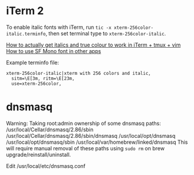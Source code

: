 # iTerm 2

To enable italic fonts with iTerm, run `tic -x xterm-256color-italic.terminfo`, then set terminal type to `xterm-256color-italic`.

[How to actually get italics and true colour to work in iTerm + tmux + vim](https://medium.com/@dubistkomisch/how-to-actually-get-italics-and-true-colour-to-work-in-iterm-tmux-vim-9ebe55ebc2be)
[How to use SF Mono font in other apps](https://osxdaily.com/2018/01/07/use-sf-mono-font-mac/)

Example terminfo file:
```
xterm-256color-italic|xterm with 256 colors and italic,
  sitm=\E[3m, ritm=\E[23m,
  use=xterm-256color,
```

# dnsmasq

Warning: Taking root:admin ownership of some dnsmasq paths:
  /usr/local/Cellar/dnsmasq/2.86/sbin
  /usr/local/Cellar/dnsmasq/2.86/sbin/dnsmasq
  /usr/local/opt/dnsmasq
  /usr/local/opt/dnsmasq/sbin
  /usr/local/var/homebrew/linked/dnsmasq
This will require manual removal of these paths using `sudo rm` on
brew upgrade/reinstall/uninstall.

Edit /usr/local/etc/dnsmasq.conf
